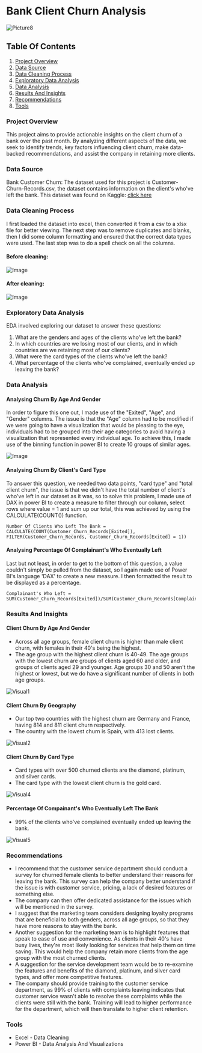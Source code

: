 # Bank Client Churn Analysis 

![Picture8](https://github.com/user-attachments/assets/f297ee7c-a453-4f8e-a574-0b52f0798392)

## Table Of Contents
1. [Project Overview](#project-overview)
2. [Data Source](#data-source)
3.  [Data Cleaning Process](#data-cleaning-process)
4.  [Exploratory Data Analysis](#exploratory-data-analysis)
5.  [Data Analysis](#data-analysis) 
6.  [Results And Insights](#results-and-insights)
7.  [Recommendations](#recommendations)
8.  [Tools](#tools) 

### Project Overview
This project aims to provide actionable insights on the client churn of a bank over the past month. By analyzing different aspects of the data, we seek to identify trends, key factors influencing client churn, make data-backed recommendations, and assist the company in retaining more clients.

### Data Source
Bank Customer Churn: The dataset used for this project is Customer-Churn-Records.csv, the dataset contains information on the client's who've left the bank. This dataset was found on Kaggle: [click here](https://www.kaggle.com/datasets/radheshyamkollipara/bank-customer-churn)

### Data Cleaning Process
I first loaded the dataset into excel, then converted it from a csv to a xlsx file for better viewing. The next step was to remove duplicates and blanks, then I did some column formatting and ensured that the correct data types were used. The last step was to do a spell check on all the columns.

#### Before cleaning:

![Image](https://github.com/user-attachments/assets/020b17d6-45f1-4c62-b4e4-eaaf5bcf3246)


#### After cleaning:

![Image](https://github.com/user-attachments/assets/ccbe9c5f-4425-4e82-b687-d6cc4da46505)


### Exploratory Data Analysis
EDA involved exploring our dataset to answer these questions:
1. What are the genders and ages of the clients who've left the bank?
2. In which countries are we losing most of our clients, and in which countries are we retaining most of our clients?
3. What were the card types of the clients who've left the bank?
4. What percentage of the clients who've complained, eventually ended up leaving the bank?

### Data Analysis

#### Analysing Churn By Age And Gender
In order to figure this one out, I made use of the "Exited", "Age", and "Gender" columns. The issue is that the "Age" column had to be modified if we were going to have a visualization that would be pleasing to the eye, individuals had to be grouped into their age categories to avoid having a visualization that represented every individual age. To achieve this, I made use of the binning function in power BI to create 10 groups of similar ages.

![Image](https://github.com/user-attachments/assets/6aaf4b2f-0f26-4c89-9430-b71cb232bb19)

#### Analysing Churn By Client's Card Type
To answer this question, we needed two data points, "card type" and "total client churn", the issue is that we didn't have the total number of client's who've left in our dataset as it was, so to solve this problem, I made use of DAX in power BI to create a measure to filter through our column, select rows where value = 1 and sum up our total, this was achieved by using the CALCULATE(COUNT()) function.

```DAX
Number Of Clients Who Left The Bank = CALCULATE(COUNT(Customer_Churn_Records[Exited]), FILTER(Customer_Churn_Records, Customer_Churn_Records[Exited] = 1))
```

#### Analysing Percentage Of Complainant's Who Eventually Left
Last but not least, in order to get to the bottom of this question, a value couldn't simply be pulled from the dataset, so I again made use of Power BI's language 'DAX' to create a new measure. I then formatted the result to be displayed as a percentage.

```DAX
Complainant's Who Left = SUM(Customer_Churn_Records[Exited])/SUM(Customer_Churn_Records[Complain])
```

### Results And Insights
#### Client Churn By Age And Gender
- Across all age groups, female client churn is higher than male client churn, with females in their 40's being the highest.
- The age group with the highest client churn is 40-49. The age groups with the lowest churn are groups of clients aged 60 and older, and groups of clients aged 29 and younger. Age groups 30 and 50 aren't the highest or lowest, but we do have a significant number of clients in both age groups.

![Visual1](https://github.com/user-attachments/assets/5a8b21fb-d467-43c5-8e0e-8cd5508702e9)

#### Client Churn By Geography
- Our top two countries with the highest churn are Germany and France, having 814 and 811 client churn respectively.
- The country with the lowest churn is Spain, with 413 lost clients.

![Visual2](https://github.com/user-attachments/assets/b4f7c1d7-fb16-4458-b2e0-da4e71712bfe)

#### Client Churn By Card Type
- Card types with over 500 churned clients are the diamond, platinum, and silver cards.
- The card type with the lowest client churn is the gold card.

![Visual4](https://github.com/user-attachments/assets/14f00e36-edd6-4a89-94d7-d6a145e94499)

#### Percentage Of Compainant's Who Eventually Left The Bank
- 99% of the clients who've complained eventually ended up leaving the bank.

![Visual5](https://github.com/user-attachments/assets/c216e3e2-110b-4d47-b774-89559f23b897)

### Recommendations
- I recommend that the customer service department should conduct a survey for churned female clients to better understand their reasons for leaving the bank. This survey can help the company better understand if the issue is with customer service, pricing, a lack of desired features or something else.
- The company can then offer dedicated assistance for the issues which will be mentioned in the survey.
- I suggest that the marketing team considers designing loyalty programs that are beneficial to both genders, across all age groups, so that they have more reasons to stay with the bank.
- Another suggestion for the marketing team is to highlight features that speak to ease of use and convenience. As clients in their 40's have busy lives, they're most likely looking for services that help them on time saving. This would help the company retain more clients from the age group with the most churned clients.
- A suggestion for the service development team would be to re-examine the features and benefits of the diamond, platinum, and silver card types, and offer more competitive features.
- The company should provide training to the customer service department, as 99% of clients with complaints leaving indicates that customer service wasn't able to resolve these complaints while the clients were still with the bank. Training will lead to higher performance for the department, which will then translate to higher client retention.

### Tools
- Excel - Data Cleaning
- Power BI - Data Analysis And Visualizations


